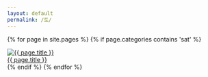 ```yaml
---
layout: default
permalink: /토/
---
```

<script>
	window.onload=function(){document.getElementById("msat").className="ctd"};
</script>
{% for page in site.pages %}
{% if page.categories contains 'sat' %}
<div id="info">
<a href="{{ page.url | prepend: site.baseurl }}">
<img id="info" alt="{{ page.title }}" src="{{ page.img }}">
</a>
</div>
<div id="info"><a href="{{ page.url | prepend: site.baseurl }}">{{ page.title }}</a></div>
{% endif %}
{% endfor %}